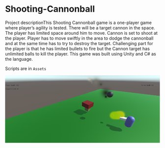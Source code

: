 # Shooting-Cannonball

Project descriptionThis Shooting Cannonball game is a one-player game where player’s agility is tested. There will be a target cannon in the space. The player has limited space around him to move. Cannon is set to shoot at the player. Player has to move swiftly in the area to dodge the cannonball and at the same time has to try to destroy the target. Challenging part for the player is that he has limited bullets to fire but the Cannon target has unlimited balls to kill the player. This game was built using Unity and C# as the language.

Scripts are in ```Assets```

![Screenshot](https://github.com/nikhilbaad1/Shooting-Cannonball/blob/master/sc.png)
